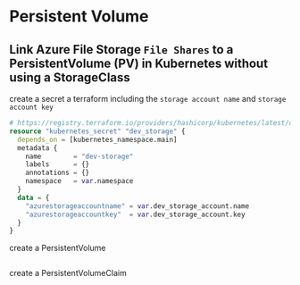 # Persistent Volume

## Link Azure File Storage `File Shares` to a PersistentVolume (PV) in Kubernetes without using a StorageClass
create a secret a terraform including the `storage account name` and `storage account key`
```tf
# https://registry.terraform.io/providers/hashicorp/kubernetes/latest/docs/resources/secret
resource "kubernetes_secret" "dev_storage" {
  depends_on = [kubernetes_namespace.main]
  metadata {
    name        = "dev-storage"
    labels      = {}
    annotations = {}
    namespace   = var.namespace
  }
  data = {
    "azurestorageaccountname" = var.dev_storage_account.name
    "azurestorageaccountkey"  = var.dev_storage_account.key
  }
}
```

create a PersistentVolume
```yaml
```

create a PersistentVolumeClaim
```yaml
```
